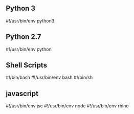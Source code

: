 ## Python 3
#!/usr/bin/env python3

## Python 2.7
#!/usr/bin/env python

## Shell Scripts
#!/bin/bash
#!/usr/bin/env bash
#!/bin/sh

## javascript
#!/usr/bin/env jsc
#!/usr/bin/env node
#!/usr/bin/env rhino